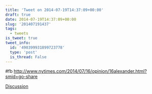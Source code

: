 ```yaml
---
title: 'Tweet on 2014-07-19T14:37:09+00:00'
draft: true
date: 2014-07-19T14:37:09+00:00
slug: '201407191437'
tags:
  - tweets
is_tweet: true
tweet_info:
  id: '490399931899723778'
  type: 'post'
  is_thread: False
---
```




#fb <http://www.nytimes.com/2014/07/16/opinion/16alexander.html?smid=go-share>

[Discussion](https://x.com/sytelus/status/490399931899723778)
